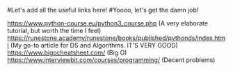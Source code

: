 #Let's add all the useful links here!
#Yoooo, let's get the damn job!

https://www.python-course.eu/python3_course.php (A very elaborate tutorial, but worth the time I feel)  
https://runestone.academy/runestone/books/published/pythonds/index.html (My go-to article for DS and Algorithms. IT'S VERY GOOD)  
https://www.bigocheatsheet.com/ (Big O)  
https://www.interviewbit.com/courses/programming/ (Decent problems)  
